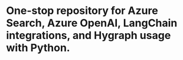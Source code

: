 # One-stop repository for Azure Search, Azure OpenAI, LangChain integrations, and Hygraph usage with Python.
